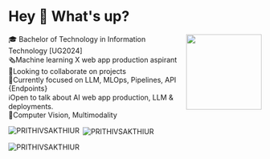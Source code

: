 # Hey 👋 What's up?

<img align="right" height="150" src="https://huggingface.co/spaces/prithivMLmods/Top-Prompt-Collection/resolve/main/cc.gif"  />

🎓 Bachelor of Technology in Information Technology [UG2024]<br>🗞️Machine learning X web app production aspirant <br>🌠Looking to collaborate on projects<br>🔮Currently focused on LLM, MLOps, Pipelines, API {Endpoints}<br>ℹ️Open to talk about AI web app production, LLM & deployments.<br>🚧Computer Vision, Multimodality

<p><img align="left" src="https://github-readme-stats.vercel.app/api/top-langs?username=PRITHIVSAKTHIUR&show_icons=true&locale=en&layout=compact&theme=tokyonight" alt="PRITHIVSAKTHIUR" /></p>

<p>&nbsp;<img align="center" src="https://github-readme-stats.vercel.app/api?username=PRITHIVSAKTHIUR&show_icons=true&locale=en&theme=tokyonight" alt="PRITHIVSAKTHIUR" /></p>

<p><img align="center" src="https://github-readme-streak-stats.herokuapp.com/?user=PRITHIVSAKTHIUR&&theme=tokyonight" alt="PRITHIVSAKTHIUR" /></p>
